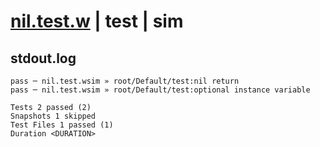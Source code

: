 # [nil.test.w](../../../../../tests/valid/nil.test.w) | test | sim

## stdout.log
```log
pass ─ nil.test.wsim » root/Default/test:nil return                
pass ─ nil.test.wsim » root/Default/test:optional instance variable

Tests 2 passed (2)
Snapshots 1 skipped
Test Files 1 passed (1)
Duration <DURATION>
```

